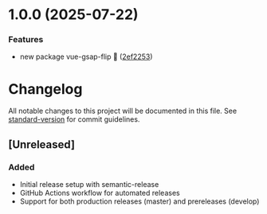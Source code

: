 # 1.0.0 (2025-07-22)


### Features

* new package vue-gsap-flip 🚀 ([2ef2253](https://github.com/lavolpecheprogramma/vue-gsap-flip/commit/2ef22530bd3c8312a2b18afbc6e822d8665390d5))

# Changelog

All notable changes to this project will be documented in this file. See [standard-version](https://github.com/conventional-changelog/standard-version) for commit guidelines.

## [Unreleased]

### Added
- Initial release setup with semantic-release
- GitHub Actions workflow for automated releases
- Support for both production releases (master) and prereleases (develop)
